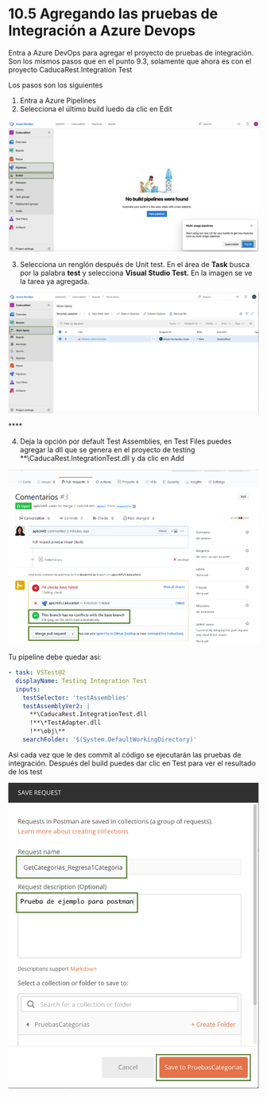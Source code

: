 # 10.5 Agregando las pruebas de Integración a Azure Devops

Entra a Azure DevOps para agregar el proyecto de pruebas de integración. Son los mismos pasos que en el punto 9.3, solamente que ahora es con el proyecto CaducaRest.Integration Test

Los pasos son los siguientes

1. Entra a Azure Pipelines
2. Selecciona el último build luedo da clic en Edit

![](../.gitbook/assets/image%20%28286%29.png)

3. Selecciona un renglón después de Unit test. En el área de **Task** busca por la palabra **test** y selecciona **Visual Studio Test.** En la imagen se ve la tarea  ya agregada.  

![](../.gitbook/assets/image%20%28121%29.png)

\*\*\*\*

4. Deja la opción por default Test Assemblies, en Test Files puedes agregar la dll que se genera en el proyecto de testing \*\*\CaducaRest.IntegrationTest.dll y da clic en Add

![](../.gitbook/assets/image%20%28202%29.png)

Tu pipeline debe quedar asi:

```yaml
- task: VSTest@2
  displayName: Testing Integration Test
  inputs:
    testSelector: 'testAssemblies'
    testAssemblyVer2: |
      **\CaducaRest.IntegrationTest.dll
      !**\*TestAdapter.dll
      !**\obj\**
    searchFolder: '$(System.DefaultWorkingDirectory)'

```

Asi cada vez que le des commit al código se ejecutarán las pruebas de integración. Después del build puedes dar clic en Test para ver el resultado de los test

![](../.gitbook/assets/image%20%28355%29.png)



